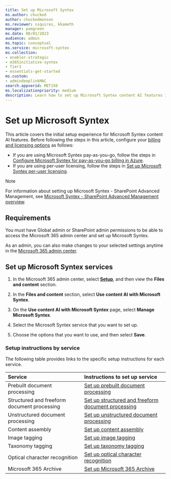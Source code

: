 ```yaml
---
title: Set up Microsoft Syntex
ms.author: chucked
author: chuckedmonson
ms.reviewer: ssquires, kkameth
manager: pamgreen
ms.date: 08/01/2023
audience: admin
ms.topic: conceptual
ms.service: microsoft-syntex
ms.collection: 
- enabler-strategic
- m365initiative-syntex
- Tier1
- essentials-get-started
ms.custom: 
- admindeeplinkMAC
search.appverid: MET150
ms.localizationpriority: medium
description: Learn how to set up Microsoft Syntex content AI features in the Microsoft 365 admin center.
---
```


# Set up Microsoft Syntex

This article covers the initial setup experience for Microsoft Syntex content AI features. Before following the steps in this article, configure your [billing and licensing options](syntex-licensing.md) as follows:

- If you are using Microsoft Syntex pay-as-you-go, follow the steps in [Configure Microsoft Syntex for pay-as-you-go billing in Azure](syntex-azure-billing.md).
- If you are using per-user licensing, follow the steps in [Set up Microsoft Syntex per-user licensing](set-up-content-understanding.md).

> [!Note]
> For information about setting up Microsoft Syntex - SharePoint Advanced Management, see [Microsoft Syntex - SharePoint Advanced Management overview](/sharepoint/advanced-management).

## Requirements 

You must have Global admin or SharePoint admin permissions to be able to access the Microsoft 365 admin center and set up Microsoft Syntex.

As an admin, you can also make changes to your selected settings anytime in the <a href="https://go.microsoft.com/fwlink/p/?linkid=2024339" target="_blank">Microsoft 365 admin center</a>.

## Set up Microsoft Syntex services

1. In the Microsoft 365 admin center, select <a href="https://go.microsoft.com/fwlink/p/?linkid=2171997" target="_blank">**Setup**</a>, and then view the **Files and content** section.

2. In the **Files and content** section, select **Use content AI with Microsoft Syntex**.

3. On the **Use content AI with Microsoft Syntex** page, select **Manage Microsoft Syntex**.

4. Select the Microsoft Syntex service that you want to set up.

5. Choose the options that you want to use, and then select **Save**.

### Setup instructions by service

The following table provides links to the specific setup instructions for each service.

|Service |Instructions to set up service |
|:-------|:----------------------|
|Prebuilt document processing     | [Set up prebuilt document processing](prebuilt-setup.md) |
|Structured and freeform document processing | [Set up structured and freeform document processing](structured-freeform-setup.md) |
|Unstructured document processing | [Set up unstructured document processing](unstructured-setup.md) |
|Content assembly                 | [Set up content assembly](content-assembly-setup.md)  |
|Image tagging                    | [Set up image tagging](image-tagging-setup.md)  |
|Taxonomy tagging                    | [Set up taxonomy tagging](taxonomy-tagging-setup.md)  |
|Optical character recognition    | [Set up optical character recognition](ocr.md)  |
|Microsoft 365 Archive    | [Set up Microsoft 365 Archive](archive/archive-setup.md)  |